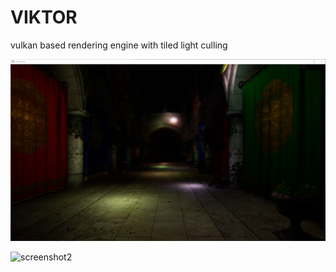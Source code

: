 # VIKTOR
vulkan based rendering engine with tiled light culling

![screenshot1](screenshot1.png)

![screenshot2](screenshot2.png)
